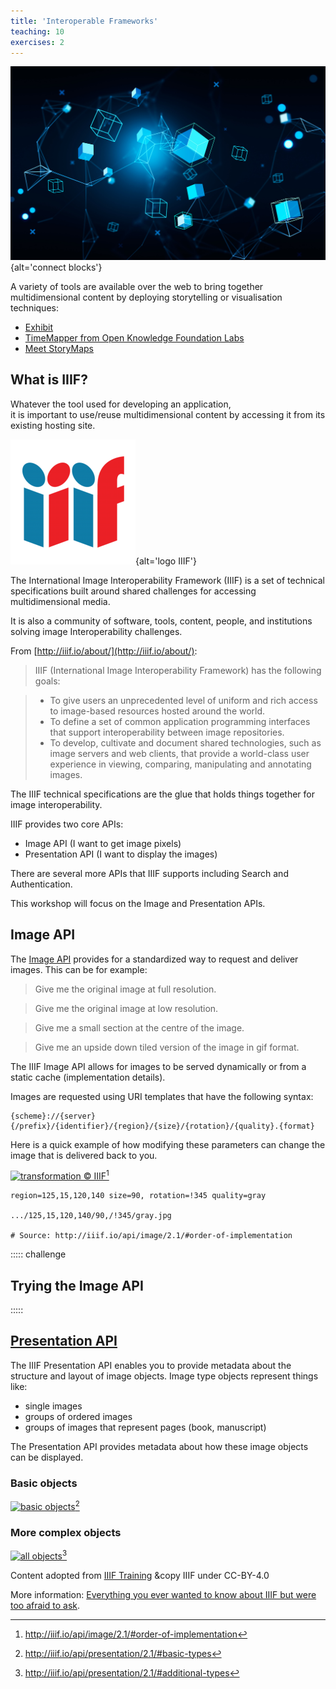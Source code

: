 ```yaml
---
title: 'Interoperable Frameworks'
teaching: 10
exercises: 2
---
```


![&copy; ImageFlow from AdobeStock](fig/AdobeStock_507575662.jpeg){alt='connect blocks'}

A variety of tools are available over the web to bring together multidimensional content
by deploying storytelling or visualisation techniques:



- [Exhibit](https://www.exhibit.so/)
- [TimeMapper from Open Knowledge Foundation Labs]( https://timemapper.okfnlabs.org/)
- [Meet StoryMaps](https://storymaps.com/)

## What is IIIF?
Whatever the tool used for developing an application,  
it is important to use/reuse multidimensional content by accessing 
it from its existing hosting site.

![&copy; IIIF](fig/International_Image_Interoperability_Framework_logo.png){alt='logo IIIF'}


The International Image Interoperability Framework (IIIF) is a set of technical 
specifications built around shared challenges for accessing multidimensional media.


It is also a community of software, tools, content, people, and 
institutions solving image Interoperability challenges.

From [http://iiif.io/about/](http://iiif.io/about/):
> IIIF (International Image Interoperability Framework) has the following goals:

  > - To give users an unprecedented level of uniform and rich access to image-based resources hosted around the world.
  > - To define a set of common application programming interfaces that support interoperability between image repositories.
  > - To develop, cultivate and document shared technologies, such as image servers and web clients, that provide a world-class user experience in viewing, comparing, manipulating and annotating images.
  
The IIIF technical specifications are the glue that holds things together for image interoperability.

IIIF provides two core APIs:
 
 - Image API (I want to get image pixels)
 - Presentation API (I want to display the images)
 
There are several more APIs that IIIF supports including Search and Authentication. 

This workshop will focus on the Image and Presentation APIs.


## Image API

The [Image API](http://iiif.io/api/image/2.1/) provides 
for a standardized way to request and deliver 
images. This can be for example:

> Give me the original image at full resolution.

> Give me the original image at low resolution.

> Give me a small section at the centre of the image.

> Give me an upside down tiled version of the image in gif format. 

The IIIF Image API allows for 
images to be served dynamically or from a 
static cache (implementation details).

Images are requested using URI templates that have the following syntax:

```
{scheme}://{server}{/prefix}/{identifier}/{region}/{size}/{rotation}/{quality}.{format}
``` 

Here is a quick example of how modifying these parameters 
can change the image that is delivered back to you.

[![transformation &copy; IIIF](transformation.png)](http://iiif.io/api/image/2.1/#order-of-implementation)[^1]
```
region=125,15,120,140 size=90, rotation=!345 quality=gray

.../125,15,120,140/90,/!345/gray.jpg

# Source: http://iiif.io/api/image/2.1/#order-of-implementation
```

::::: challenge

## Trying the Image API

:::::

## [Presentation API](http://iiif.io/api/presentation/2.1/)

The IIIF Presentation API enables you to provide metadata about the structure and layout of image objects. Image type objects represent things like:
 - single images
 - groups of ordered images
 - groups of images that represent pages (book, manuscript)
 
The Presentation API provides metadata about how these image objects can be displayed.

### Basic objects
[![basic objects](https://github.com/IIIF/training/tree/master/intro-to-iiif/images/objects.png)](http://iiif.io/api/presentation/2.1/#basic-types)[^2]

### More complex objects
[![all objects](https://github.com/IIIF/training/tree/master/intro-to-iiif/images/objects-all.png)](http://iiif.io/api/presentation/2.1/#additional-types)[^3]

[^1]: http://iiif.io/api/image/2.1/#order-of-implementation
[^2]: http://iiif.io/api/presentation/2.1/#basic-types
[^3]: http://iiif.io/api/presentation/2.1/#additional-types

Content adopted from [IIIF Training](https://training.iiif.io/) &copy IIIF under CC-BY-4.0 

More information: [Everything you ever wanted to know about IIIF but were too afraid to ask](https://www.slideshare.net/Cogapp/everything-you-ever-wanted-to-know-about-iiif-but-were-too-afraid-to-ask).


